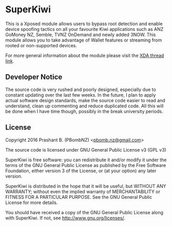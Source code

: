 # SuperKiwi 
This is a Xposed module allows users to bypass root detection and enable device spoofing tactics on all your favourite Kiwi applications such as ANZ GoMoney NZ, Semble, TVNZ OnDemand and newly added 3NOW. This module allows you to take advantage of Wallet features or streaming from rooted or non-supported devices. 

For more general information about the module please visit the [XDA thread link](http://forum.xda-developers.com/xposed/modules/xposed-anz-gomoney-zealand-mods-bypass-t3270623).

## Developer Notice
The source code is very rushed and poorly designed, especially due to constant updating over the last few weeks. In the future, I plan to apply actual software design standards, make the source code easier to read and understand, clean up commenting and reduce duplicated code. All this will be done when I have time though, possibly in the break university periods.

## License 
Copyright 2016 Prashant B. (PBombNZ) <[pbomb.nz@gmail.com](mailto:pbomb.nz@gmail.com)>
 
The source code is licensed under GNU General Public License v3 (GPL v3) 

SuperKiwi is free software: you can redistribute it and/or modify
it under the terms of the GNU General Public License as published by
the Free Software Foundation, either version 3 of the License, or
(at your option) any later version.

SuperKiwi is distributed in the hope that it will be useful,
but WITHOUT ANY WARRANTY; without even the implied warranty of
MERCHANTABILITY or FITNESS FOR A PARTICULAR PURPOSE.  See the
GNU General Public License for more details.

You should have received a copy of the GNU General Public License
along with SuperKiwi.  If not, see <http://www.gnu.org/licenses/>.
